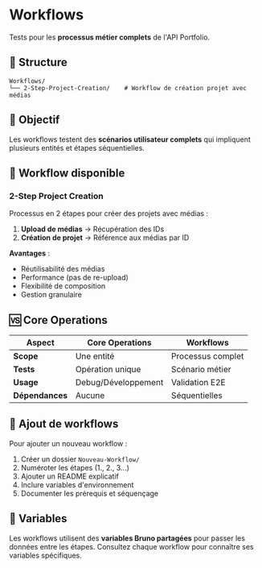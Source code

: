 # Workflows

Tests pour les **processus métier complets** de l'API Portfolio.

## 📁 Structure

```
Workflows/
└── 2-Step-Project-Creation/    # Workflow de création projet avec médias
```

## 🎯 Objectif

Les workflows testent des **scénarios utilisateur complets** qui impliquent plusieurs entités et étapes séquentielles.

## 🔄 Workflow disponible

### 2-Step Project Creation
Processus en 2 étapes pour créer des projets avec médias :

1. **Upload de médias** → Récupération des IDs
2. **Création de projet** → Référence aux médias par ID

**Avantages** :
- Réutilisabilité des médias
- Performance (pas de re-upload)
- Flexibilité de composition
- Gestion granulaire

## 🆚 Core Operations

| Aspect | Core Operations | Workflows |
|--------|----------------|-----------|
| **Scope** | Une entité | Processus complet |
| **Tests** | Opération unique | Scénario métier |
| **Usage** | Debug/Développement | Validation E2E |
| **Dépendances** | Aucune | Séquentielles |

## 📝 Ajout de workflows

Pour ajouter un nouveau workflow :

1. Créer un dossier `Nouveau-Workflow/`
2. Numéroter les étapes (1., 2., 3...)
3. Ajouter un README explicatif
4. Inclure variables d'environnement
5. Documenter les prérequis et séquençage

## 🎪 Variables

Les workflows utilisent des **variables Bruno partagées** pour passer les données entre les étapes. Consultez chaque workflow pour connaître ses variables spécifiques.